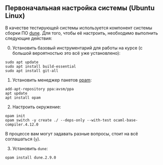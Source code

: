 ## Первоначальная настройка системы (Ubuntu Linux)

В качестве тестирующей системы используется компонент системы сборки ПО [dune](https://dune.build/). Для того, чтобы её настроить, необходимо выполнить следующие действия:

0. Установить базовый инструментарий для работы на курсе (с большой вероятностью это всё уже установлено):

```
sudo apt update
sudo apt install build-essential
sudo apt install git-all
```

1. Установить менеджер пакетов [opam](https://opam.ocaml.org/):

```
add-apt-repository ppa:avsm/ppa
apt update
apt install opam
```

2. Настроить окружение:

```
opam init
opam switch -y create ./ --deps-only --with-test ocaml-base-compiler.4.12.0
```
В процессе вам могут задавать разные вопросы, стоит на всё соглашаться (`y`).

3. Установить `dune`:

```
opam install dune.2.9.0
```
